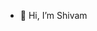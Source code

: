 - 👋 Hi, I’m Shivam

<!---
shvmmshr/shvmmshr is a ✨ special ✨ repository because its `README.md` (this file) appears on your GitHub profile.
You can click the Preview link to take a look at your changes.
--->
